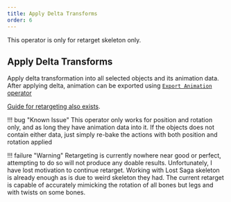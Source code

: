 ```yaml
---
title: Apply Delta Transforms
order: 6
---
```


This operator is only for retarget skeleton only.

## Apply Delta Transforms
Apply delta transformation into all selected objects and its animation data. After applying delta, animation can be exported using [`Export Animation` operator](./export_animation.md)

[Guide for retargeting also exists](../Tutorials/retarget.md).

!!! bug "Known Issue"
    This operator only works for position and rotation only, and as long they have animation data into it. If the objects does not contain either data, just simply re-bake the actions with both position and rotation applied

!!! failure "Warning"
    Retargeting is currently nowhere near good or perfect, attempting to do so will not produce any doable results. Unfortunately, I have lost motivation to continue retarget. Working with Lost Saga skeleton is already enough as is due to weird skeleton they had. The current retarget is capable of accurately mimicking the rotation of all bones but legs and with twists on some bones.